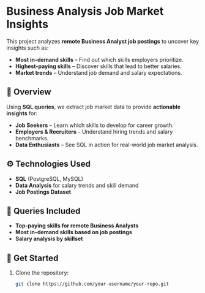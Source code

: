# Business Analysis Job Market Insights

This project analyzes **remote Business Analyst job postings** to uncover key insights such as:  

- **Most in-demand skills** – Find out which skills employers prioritize.  
- **Highest-paying skills** – Discover skills that lead to better salaries.  
- **Market trends** – Understand job demand and salary expectations.  

## 📌 Overview

Using **SQL queries**, we extract job market data to provide **actionable insights** for:  

- **Job Seekers** – Learn which skills to develop for career growth.  
- **Employers & Recruiters** – Understand hiring trends and salary benchmarks.  
- **Data Enthusiasts** – See SQL in action for real-world job market analysis.  

## ⚙️ Technologies Used  

- **SQL** (PostgreSQL, MySQL)  
- **Data Analysis** for salary trends and skill demand  
- **Job Postings Dataset**  

## 📜 Queries Included  

- **Top-paying skills for remote Business Analysts**  
- **Most in-demand skills based on job postings**  
- **Salary analysis by skillset**  

## 🚀 Get Started  

1. Clone the repository:  
   ```sh
   git clone https://github.com/your-username/your-repo.git
